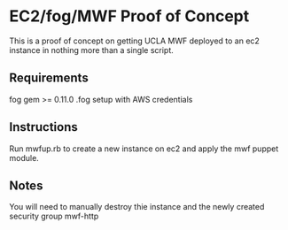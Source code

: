# EC2/fog/MWF Proof of Concept

This is a proof of concept on getting UCLA MWF deployed to an ec2 instance in nothing more than a single script. 

## Requirements
fog gem >= 0.11.0
.fog setup with AWS credentials

## Instructions
Run mwfup.rb to create a new instance on ec2 and apply the mwf puppet module.

## Notes
You will need to manually destroy thie instance and the newly created security group mwf-http
